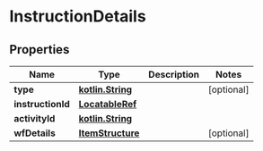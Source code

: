 # InstructionDetails

## Properties
Name | Type | Description | Notes
------------ | ------------- | ------------- | -------------
**type** | [**kotlin.String**](.md) |  |  [optional]
**instructionId** | [**LocatableRef**](LocatableRef.md) |  | 
**activityId** | [**kotlin.String**](.md) |  | 
**wfDetails** | [**ItemStructure**](ItemStructure.md) |  |  [optional]
